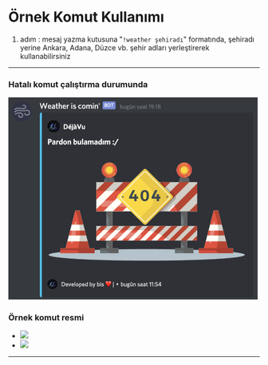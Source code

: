 # Örnek Komut Kullanımı

1. adım : mesaj yazma kutusuna "`!weather şehiradı`" formatında, şehiradı yerine Ankara, Adana, Düzce vb. şehir adları yerleştirerek kullanabilirsiniz


---
### Hatalı komut çalıştırma durumunda
<img src="https://github.com/Deja-Vu1/WeatherBot/blob/main/Img/error.png" width="500" height="auto">


### Örnek komut resmi
* <img src="https://github.com/Deja-Vu1/WeatherBot/blob/main/Img/Ankaraörn.png" width="500" height="auto">

* <img src="https://github.com/Deja-Vu1/WeatherBot/blob/main/Img/Ankaraörn2.png" width="500" height="auto">


---